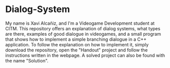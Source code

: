 # Dialog-System
My name is Xavi Alcañiz, and I'm a Videogame Development student at CITM.
This repository offers an explanation of dialog systems, what types are there, examples of good dialogue in videogames, and a small program that shows how to implement a simple branching dialogue in a C++ application. To follow the explanation on how to implement it, simply download the repository, open the "Handout" project and follow the instructions written in the webpage. A solved project can also be found with the name "Solution".
